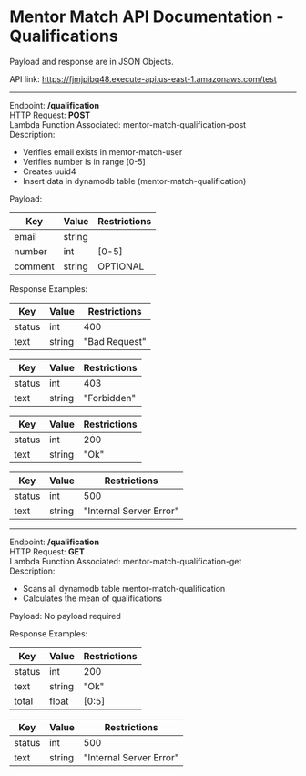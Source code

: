 # Mentor Match API Documentation - Qualifications

Payload and response are in JSON Objects.

API link: https://fjmjpibq48.execute-api.us-east-1.amazonaws.com/test

---

Endpoint: **/qualification** <br>
HTTP Request: **POST** <br>
Lambda Function Associated: mentor-match-qualification-post <br>
Description:
- Verifies email exists in mentor-match-user
- Verifies number is in range [0-5]
- Creates uuid4
- Insert data in dynamodb table (mentor-match-qualification)

Payload:

| Key | Value | Restrictions |
| -- | -- | -- |
| email | string | |
| number | int | [0-5] |
| comment | string | OPTIONAL |

Response Examples:

| Key | Value | Restrictions |
| -- | -- | -- |
| status | int | 400 |
| text | string | "Bad Request" |

| Key | Value | Restrictions |
| -- | -- | -- |
| status | int | 403 |
| text | string | "Forbidden" |

| Key | Value | Restrictions |
| -- | -- | -- |
| status | int | 200 |
| text | string | "Ok" |

| Key | Value | Restrictions |
| -- | -- | -- |
| status | int | 500 |
| text | string | "Internal Server Error" |

---

Endpoint: **/qualification** <br>
HTTP Request: **GET** <br>
Lambda Function Associated: mentor-match-qualification-get <br>
Description:
- Scans all dynamodb table mentor-match-qualification
- Calculates the mean of qualifications

Payload: No payload required

Response Examples:

| Key | Value | Restrictions |
| -- | -- | -- |
| status | int | 200 |
| text | string | "Ok" |
| total | float | [0:5] |

| Key | Value | Restrictions |
| -- | -- | -- |
| status | int | 500 |
| text | string | "Internal Server Error" |
